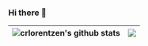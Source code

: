 ### Hi there 👋

<!--
**crlorentzen/crlorentzen** is a ✨ _special_ ✨ repository because its `README.md` (this file) appears on your GitHub profile.

Here are some ideas to get you started:

- 🔭 I’m currently working on ...
- 🌱 I’m currently learning ...
- 👯 I’m looking to collaborate on ...
- 🤔 I’m looking for help with ...
- 💬 Ask me about ...
- 📫 How to reach me: ...
- 😄 Pronouns: ...
- ⚡ Fun fact: ...
-->

| <img align="center" src="https://github-readme-stats.vercel.app/api?username=crlorentzen&show_icons=true&include_all_commits=true&theme=buefy&hide_border=true" alt="crlorentzen's github stats" /> | <img align="center" src="https://github-readme-stats.vercel.app/api/top-langs/?username=crlorentzen&layout=compact&theme=buefy&hide_border=true" /> |
| ------------- | ------------- |
